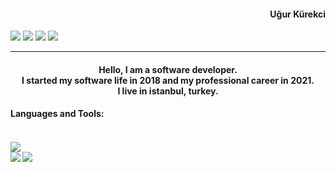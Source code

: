 <h4 align="right">Uğur Kürekci</h4>

<div>
<a href="https://www.linkedin.com/in/ugurkurekci/"><img src="https://camo.githubusercontent.com/5e908074dd335196eac91de22bc51257e8a30ed033b18f7bd2f269a60fbab3fe/68747470733a2f2f696d672e736869656c64732e696f2f62616467652f756775726b7572656b63692d2532333030373742352e7376673f7374796c653d666f722d7468652d6261646765266c6f676f3d6c696e6b6564696e266c6f676f436f6c6f723d7768697465"></a>
<a href="https://medium.com/@ugurkurekci98"><img src="https://camo.githubusercontent.com/86f00b2beb2857be768e53aa3954910e20091efcc50e98fa49f6c6aed91c8d80/68747470733a2f2f696d672e736869656c64732e696f2f62616467652f756775726b7572656b636939382d3132313030453f7374796c653d666f722d7468652d6261646765266c6f676f3d6d656469756d266c6f676f436f6c6f723d7768697465"></a>
<a href="https://ugurkurekci98@gmail.com"><img src="https://camo.githubusercontent.com/3b47f65662b4b4c143002f0f469d80d87ec3668fbc842a035318882721554fec/68747470733a2f2f696d672e736869656c64732e696f2f62616467652f756775726b7572656b636939382d4431343833363f7374796c653d666f722d7468652d6261646765266c6f676f3d676d61696c266c6f676f436f6c6f723d7768697465"></a>
<a href="https://twitter.com/ugurkrkci"><img src="https://camo.githubusercontent.com/6dd8acecefedc81e991e9975d50f7a21ec642e370112e38d749a77945a1980e7/68747470733a2f2f696d672e736869656c64732e696f2f62616467652f756775726b726b63692d2532333144413146322e7376673f7374796c653d666f722d7468652d6261646765266c6f676f3d54776974746572266c6f676f436f6c6f723d7768697465"></a>
   
    
 
  
</div>

<hr/>
<h4 align="center">Hello, I am a software developer. <br>
  I started my software life in 2018 and my professional career in 2021.  <br>
  I live in istanbul, turkey.</h4>


<h4>Languages and Tools:<h4/>
<br>
<img src="https://camo.githubusercontent.com/bbae65b6de4a3ba26fbeaf00e347900385400dcd092e8b4e0f795853d24a24e3/68747470733a2f2f696d672e736869656c64732e696f2f62616467652f632532332d2532333233393132302e7376673f7374796c653d666f722d7468652d6261646765266c6f676f3d632d7368617270266c6f676f436f6c6f723d7768697465">
  


<div>
  <img src="https://badges.pufler.dev/repos/ugurkurekci">
  <img src="https://badges.pufler.dev/years/ugurkurekci">
</div><br>
  
